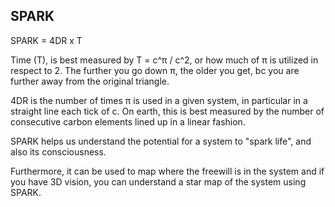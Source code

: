 ## SPARK

SPARK = 4DR x T

Time (T), is best measured by T = c^π / c^2, or how much of π is utilized in respect to 2. The further you go down π, the older you get, bc you are further away from the original triangle.

4DR is the number of times π is used in a given system, in particular in a straight line each tick of c. On earth, this is best measured by the number of consecutive carbon elements lined up in a linear fashion.

SPARK helps us understand the potential for a system to "spark life", and also its consciousness.

Furthermore, it can be used to map where the freewill is in the system and if you have 3D vision, you can understand a star map of the system using SPARK.